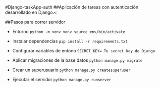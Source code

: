 #Django-taskApp-auth
##Aplicación de tareas con autenticación desarrollado en Django.<

##Pasos para correr servidor

* Entorno
  ``` python -m venv venv source env/bin/activate ```

* Instalar dependencias
  ``` pip install -r requirements.txt ```

* Configurar variables de entono
``` SECRET_KEY= Tu secret key de Django ```
* Aplicar migraciones de la base datos
``` python manage.py migrate ```

* Crear un superusuario
  ``` python manage.py createsuperuser ```

* Ejecutar el servidor 
``` python manage.py runserver ```
